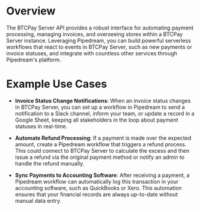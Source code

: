 # Overview

The BTCPay Server API provides a robust interface for automating payment processing, managing invoices, and overseeing stores within a BTCPay Server instance. Leveraging Pipedream, you can build powerful serverless workflows that react to events in BTCPay Server, such as new payments or invoice statuses, and integrate with countless other services through Pipedream's platform.

# Example Use Cases

- **Invoice Status Change Notifications**: When an invoice status changes in BTCPay Server, you can set up a workflow in Pipedream to send a notification to a Slack channel, inform your team, or update a record in a Google Sheet, keeping all stakeholders in the loop about payment statuses in real-time.

- **Automate Refund Processing**: If a payment is made over the expected amount, create a Pipedream workflow that triggers a refund process. This could connect to BTCPay Server to calculate the excess and then issue a refund via the original payment method or notify an admin to handle the refund manually.

- **Sync Payments to Accounting Software**: After receiving a payment, a Pipedream workflow can automatically log this transaction in your accounting software, such as QuickBooks or Xero. This automation ensures that your financial records are always up-to-date without manual data entry.
